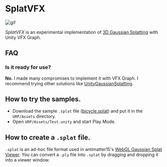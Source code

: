 # SplatVFX

![gif](https://github.com/keijiro/SplatVFX/assets/343936/19fa65e7-7db5-4151-84d1-70966a27d2d1)

*SplatVFX* is an experimental implementation of [3D Gaussian Splatting] with
Unity VFX Graph.

[3D Gaussian Splatting]: https://repo-sam.inria.fr/fungraph/3d-gaussian-splatting/

## FAQ

### Is it ready for use?

**No.** I made many compromises to implement it with VFX Graph. I recommend
trying other solutions like [UnityGaussianSplatting].

[UnityGaussianSplatting]: https://github.com/aras-p/UnityGaussianSplatting

## How to try the samples.

- Download the sample `.splat` file ([bicycle.splat]) and put it in the
  `URP/Assets` directory.
- Open `URP/Assets/Test.unity` and start Play Mode.

[bicycle.splat]: https://huggingface.co/cakewalk/splat-data/resolve/main/bicycle.splat

## How to create a `.splat` file.

`.splat` is an ad-hoc file format used in antimatter15's
[WebGL Gaussian Splat Viewer]. You can convert a `.ply` file into `.splat` by
dragging and dropping it into a viewer window.

[WebGL Gaussian Splat Viewer]: https://github.com/antimatter15/splat


